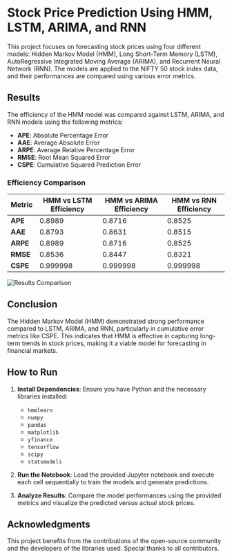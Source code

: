# Stock Price Prediction Using HMM, LSTM, ARIMA, and RNN

This project focuses on forecasting stock prices using four different models: Hidden Markov Model (HMM), Long Short-Term Memory (LSTM), AutoRegressive Integrated Moving Average (ARIMA), and Recurrent Neural Network (RNN). The models are applied to the NIFTY 50 stock index data, and their performances are compared using various error metrics.

## Results

The efficiency of the HMM model was compared against LSTM, ARIMA, and RNN models using the following metrics:

- **APE**: Absolute Percentage Error
- **AAE**: Average Absolute Error
- **ARPE**: Average Relative Percentage Error
- **RMSE**: Root Mean Squared Error
- **CSPE**: Cumulative Squared Prediction Error

### Efficiency Comparison

| Metric  | HMM vs LSTM Efficiency | HMM vs ARIMA Efficiency | HMM vs RNN Efficiency |
|---------|------------------------|-------------------------|-----------------------|
| **APE** | 0.8989                 | 0.8716                  | 0.8525                |
| **AAE** | 0.8793                 | 0.8631                  | 0.8515                |
| **ARPE**| 0.8989                 | 0.8716                  | 0.8525                |
| **RMSE**| 0.8536                 | 0.8447                  | 0.8321                |
| **CSPE**| 0.999998               | 0.999998                | 0.999998              |

![Results Comparison](https://github.com/Nikhil-Kumar-Patel/Hidden-Makov-Model/blob/main/result.png)

## Conclusion

The Hidden Markov Model (HMM) demonstrated strong performance compared to LSTM, ARIMA, and RNN, particularly in cumulative error metrics like CSPE. This indicates that HMM is effective in capturing long-term trends in stock prices, making it a viable model for forecasting in financial markets.

## How to Run

1. **Install Dependencies**: Ensure you have Python and the necessary libraries installed:
   - `hmmlearn`
   - `numpy`
   - `pandas`
   - `matplotlib`
   - `yfinance`
   - `tensorflow`
   - `scipy`
   - `statsmodels`

2. **Run the Notebook**: Load the provided Jupyter notebook and execute each cell sequentially to train the models and generate predictions.

3. **Analyze Results**: Compare the model performances using the provided metrics and visualize the predicted versus actual stock prices.

## Acknowledgments

This project benefits from the contributions of the open-source community and the developers of the libraries used. Special thanks to all contributors.
